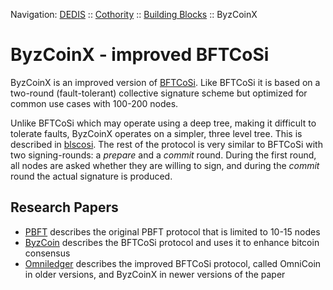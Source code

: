 Navigation: [DEDIS](https://github.com/dedis/doc/tree/master/README.md) ::
[Cothority](../README.md) ::
[Building Blocks](../doc/BuildingBlocks.md) ::
ByzCoinX

# ByzCoinX - improved BFTCoSi

ByzCoinX is an improved version of [BFTCoSi](../bftcosi/README.md). Like
BFTCoSi it is based on a two-round (fault-tolerant) collective signature scheme
but optimized for common use cases with 100-200 nodes.

Unlike BFTCoSi which may operate using a deep tree, making it difficult to
tolerate faults, ByzCoinX operates on a simpler, three level tree. This is
described in [blscosi](../blscosi/README.md). The rest of the protocol is very
similar to BFTCoSi with two signing-rounds: a _prepare_ and a _commit_ round.
During the first round, all nodes are asked whether they are willing to sign,
and during the _commit_ round the actual signature is produced.

## Research Papers

- [PBFT](http://pmg.csail.mit.edu/papers/osdi99.pdf) describes the original
PBFT protocol that is limited to 10-15 nodes
- [ByzCoin](https://arxiv.org/abs/1602.06997) describes the BFTCoSi protocol
and uses it to enhance bitcoin consensus
- [Omniledger](https://eprint.iacr.org/2017/406.pdf) describes the improved
BFTCoSi protocol, called OmniCoin in older versions, and ByzCoinX in newer versions
of the paper
